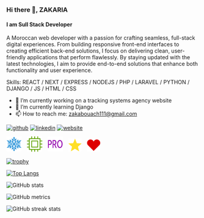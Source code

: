 ### Hi there 👋, ZAKARIA
#### I am Sull Stack Developer
A Moroccan web developer with a passion for crafting seamless, full-stack digital experiences. From building responsive front-end interfaces to creating efficient back-end solutions, I focus on delivering clean, user-friendly applications that perform flawlessly. By staying updated with the latest technologies, I aim to provide end-to-end solutions that enhance both functionality and user experience.

Skills: REACT / NEXT / EXPRESS / NODEJS / PHP / LARAVEL / PYTHON / DJANGO / JS / HTML / CSS

- 🔭 I’m currently working on a tracking systems agency website 
- 🌱 I’m currently learning Django 
- 📫 How to reach me: zakabouach111@gmail.com 


[<img src='https://cdn.jsdelivr.net/npm/simple-icons@3.0.1/icons/github.svg' alt='github' height='40'>](https://github.com/https://github.com/zakariabouacherah)  [<img src='https://cdn.jsdelivr.net/npm/simple-icons@3.0.1/icons/linkedin.svg' alt='linkedin' height='40'>](https://www.linkedin.com/in/www.linkedin.com/in/zakaria-bouacherah-719554324/)  [<img src='https://cdn.jsdelivr.net/npm/simple-icons@3.0.1/icons/icloud.svg' alt='website' height='40'>](https://bouach-zak.onrender.com/)  

<a href='https://archiveprogram.github.com/'><img src='https://raw.githubusercontent.com/acervenky/animated-github-badges/master/assets/acbadge.gif' width='40' height='40'></a> <a href='https://docs.github.com/en/developers'><img src='https://raw.githubusercontent.com/acervenky/animated-github-badges/master/assets/devbadge.gif' width='40' height='40'></a> <a href='https://github.com/pricing'><img src='https://raw.githubusercontent.com/acervenky/animated-github-badges/master/assets/pro.gif' width='40' height='40'></a> <a href='https://stars.github.com/'><img src='https://raw.githubusercontent.com/acervenky/animated-github-badges/master/assets/starbadge.gif' width='35' height='35'></a> <a href='https://docs.github.com/en/github/supporting-the-open-source-community-with-github-sponsors'><img src='https://raw.githubusercontent.com/acervenky/animated-github-badges/master/assets/sponsorbadge.gif' width='35' height='35'></a> 

[![trophy](https://github-profile-trophy.vercel.app/?username=https://github.com/zakariabouacherah)](https://github.com/ryo-ma/github-profile-trophy)

[![Top Langs](https://github-readme-stats.vercel.app/api/top-langs/?username=https://github.com/zakariabouacherah)](https://github.com/anuraghazra/github-readme-stats)

![GitHub stats](https://github-readme-stats.vercel.app/api?username=https://github.com/zakariabouacherah&show_icons=true)  

![GitHub metrics](https://metrics.lecoq.io/https://github.com/zakariabouacherah)  

![GitHub streak stats](https://streak-stats.demolab.com/?user=https://github.com/zakariabouacherah)  

